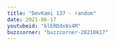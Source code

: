 ```yaml
---
title: "DevKami 137 - random"
date: 2021-06-17
youtubeid: "blERDdx8s4M"
buzzcorner: "buzzcorner-20210617"
---
```

